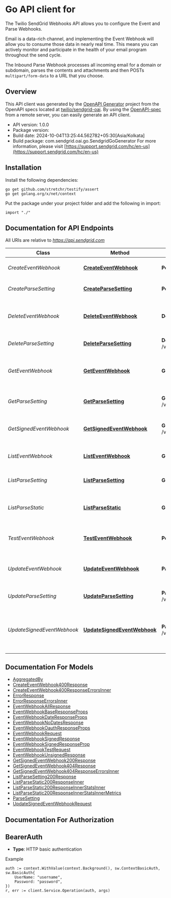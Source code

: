 # Go API client for 

The Twilio SendGrid Webhooks API allows you to configure the Event and Parse Webhooks.

Email is a data-rich channel, and implementing the Event Webhook will allow you to consume those data in nearly real time. This means you can actively monitor and participate in the health of your email program throughout the send cycle.

The Inbound Parse Webhook processes all incoming email for a domain or subdomain, parses the contents and attachments and then POSTs `multipart/form-data` to a URL that you choose.

## Overview
This API client was generated by the [OpenAPI Generator](https://openapi-generator.tech) project from the OpenAPI specs located at [twilio/sendgrid-oai](https://github.com/twilio/sendgrid-oai/tree/main/spec).  By using the [OpenAPI-spec](https://www.openapis.org/) from a remote server, you can easily generate an API client.

- API version: 1.0.0
- Package version: 
- Build date: 2024-10-04T13:25:44.562782+05:30[Asia/Kolkata]
- Build package: com.sendgrid.oai.go.SendgridGoGenerator
For more information, please visit [https://support.sendgrid.com/hc/en-us](https://support.sendgrid.com/hc/en-us)

## Installation

Install the following dependencies:

```shell
go get github.com/stretchr/testify/assert
go get golang.org/x/net/context
```

Put the package under your project folder and add the following in import:

```golang
import "./"
```

## Documentation for API Endpoints

All URIs are relative to *https://api.sendgrid.com*

Class | Method | HTTP request | Description
------------ | ------------- | ------------- | -------------
*CreateEventWebhook* | [**CreateEventWebhook**](docs/CreateEventWebhook.md#createeventwebhook) | **Post** /v3/user/webhooks/event/settings | Create a new Event Webhook
*CreateParseSetting* | [**CreateParseSetting**](docs/CreateParseSetting.md#createparsesetting) | **Post** /v3/user/webhooks/parse/settings | Create a parse setting
*DeleteEventWebhook* | [**DeleteEventWebhook**](docs/DeleteEventWebhook.md#deleteeventwebhook) | **Delete** /v3/user/webhooks/event/settings/{Id} | Delete a single Event Webhook by ID.
*DeleteParseSetting* | [**DeleteParseSetting**](docs/DeleteParseSetting.md#deleteparsesetting) | **Delete** /v3/user/webhooks/parse/settings/{Hostname} | Delete a parse setting
*GetEventWebhook* | [**GetEventWebhook**](docs/GetEventWebhook.md#geteventwebhook) | **Get** /v3/user/webhooks/event/settings/{Id} | Get the settings for a single Event Webhook.
*GetParseSetting* | [**GetParseSetting**](docs/GetParseSetting.md#getparsesetting) | **Get** /v3/user/webhooks/parse/settings/{Hostname} | Retrieve a specific parse setting
*GetSignedEventWebhook* | [**GetSignedEventWebhook**](docs/GetSignedEventWebhook.md#getsignedeventwebhook) | **Get** /v3/user/webhooks/event/settings/signed/{Id} | Get Signed Event Webhook&#39;s Public Key
*ListEventWebhook* | [**ListEventWebhook**](docs/ListEventWebhook.md#listeventwebhook) | **Get** /v3/user/webhooks/event/settings/all | Retrieve all of your Event Webhooks.
*ListParseSetting* | [**ListParseSetting**](docs/ListParseSetting.md#listparsesetting) | **Get** /v3/user/webhooks/parse/settings | Retrieve all parse settings
*ListParseStatic* | [**ListParseStatic**](docs/ListParseStatic.md#listparsestatic) | **Get** /v3/user/webhooks/parse/stats | Retrieves Inbound Parse Webhook statistics.
*TestEventWebhook* | [**TestEventWebhook**](docs/TestEventWebhook.md#testeventwebhook) | **Post** /v3/user/webhooks/event/test | Test an Event Webhook&#39;s settings
*UpdateEventWebhook* | [**UpdateEventWebhook**](docs/UpdateEventWebhook.md#updateeventwebhook) | **Patch** /v3/user/webhooks/event/settings/{Id} | Update a single Event Webhook by ID.
*UpdateParseSetting* | [**UpdateParseSetting**](docs/UpdateParseSetting.md#updateparsesetting) | **Patch** /v3/user/webhooks/parse/settings/{Hostname} | Update a parse setting
*UpdateSignedEventWebhook* | [**UpdateSignedEventWebhook**](docs/UpdateSignedEventWebhook.md#updatesignedeventwebhook) | **Patch** /v3/user/webhooks/event/settings/signed/{Id} | Toggle signature verification for a single Event Webhook by ID


## Documentation For Models

 - [AggregatedBy](AggregatedBy.md)
 - [CreateEventWebhook400Response](CreateEventWebhook400Response.md)
 - [CreateEventWebhook400ResponseErrorsInner](CreateEventWebhook400ResponseErrorsInner.md)
 - [ErrorResponse](ErrorResponse.md)
 - [ErrorResponseErrorsInner](ErrorResponseErrorsInner.md)
 - [EventWebhookAllResponse](EventWebhookAllResponse.md)
 - [EventWebhookBaseResponseProps](EventWebhookBaseResponseProps.md)
 - [EventWebhookDateResponseProps](EventWebhookDateResponseProps.md)
 - [EventWebhookNoDatesResponse](EventWebhookNoDatesResponse.md)
 - [EventWebhookOauthResponseProps](EventWebhookOauthResponseProps.md)
 - [EventWebhookRequest](EventWebhookRequest.md)
 - [EventWebhookSignedResponse](EventWebhookSignedResponse.md)
 - [EventWebhookSignedResponseProp](EventWebhookSignedResponseProp.md)
 - [EventWebhookTestRequest](EventWebhookTestRequest.md)
 - [EventWebhookUnsignedResponse](EventWebhookUnsignedResponse.md)
 - [GetSignedEventWebhook200Response](GetSignedEventWebhook200Response.md)
 - [GetSignedEventWebhook404Response](GetSignedEventWebhook404Response.md)
 - [GetSignedEventWebhook404ResponseErrorsInner](GetSignedEventWebhook404ResponseErrorsInner.md)
 - [ListParseSetting200Response](ListParseSetting200Response.md)
 - [ListParseStatic200ResponseInner](ListParseStatic200ResponseInner.md)
 - [ListParseStatic200ResponseInnerStatsInner](ListParseStatic200ResponseInnerStatsInner.md)
 - [ListParseStatic200ResponseInnerStatsInnerMetrics](ListParseStatic200ResponseInnerStatsInnerMetrics.md)
 - [ParseSetting](ParseSetting.md)
 - [UpdateSignedEventWebhookRequest](UpdateSignedEventWebhookRequest.md)


## Documentation For Authorization



## BearerAuth

- **Type**: HTTP basic authentication

Example

```golang
auth := context.WithValue(context.Background(), sw.ContextBasicAuth, sw.BasicAuth{
    UserName: "username",
    Password: "password",
})
r, err := client.Service.Operation(auth, args)
```

